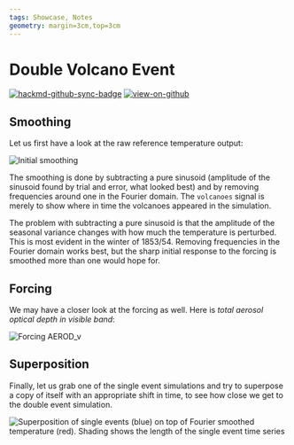 ```yaml
---
tags: Showcase, Notes
geometry: margin=3cm,top=3cm
---
```


# Double Volcano Event

[![hackmd-github-sync-badge](https://hackmd.io/j4L-EIhRQqGdl5KmiIZ-_w/badge)](https://hackmd.io/@engeir/BkbwDbxAq)
[![view-on-github](https://img.shields.io/badge/View%20on-GitHub-yellowgreen)](https://github.com/engeir/hack-md-notes/blob/main/double-overlap.md)

## Smoothing

Let us first have a look at the raw reference temperature output:

![Initial
smoothing](https://raw.githubusercontent.com/engeir/hack-md-notes/a19bdfc5ad051cd259bd9741e67e1bf3ebe1e718/assets/pic/double-overlap/double-overlap-temp-smoothing.png
"Initial smoothing")

The smoothing is done by subtracting a pure sinusoid (amplitude of the sinusoid found by
trial and error, what looked best) and by removing frequencies around one in the
Fourier domain. The `volcanoes` signal is merely to show where in time the volcanoes
appeared in the simulation.

The problem with subtracting a pure sinusoid is that the amplitude of the seasonal
variance changes with how much the temperature is perturbed. This is most evident in the
winter of 1853/54. Removing frequencies in the Fourier domain works best, but the sharp
initial response to the forcing is smoothed more than one would hope for.

## Forcing

We may have a closer look at the forcing as well. Here is _total aerosol optical depth
in visible band_:

![Forcing
AEROD_v](https://raw.githubusercontent.com/engeir/hack-md-notes/a19bdfc5ad051cd259bd9741e67e1bf3ebe1e718/assets/pic/double-overlap/double-overlap-aerod_v.png
"Forcing AEROD_v")

## Superposition

Finally, let us grab one of the single event simulations and try to superpose a copy of
itself with an appropriate shift in time, to see how close we get to the double event
simulation.

![Superposition of single events (blue) on top of Fourier smoothed temperature (red).
Shading shows the length of the single event time
series](https://raw.githubusercontent.com/engeir/hack-md-notes/a19bdfc5ad051cd259bd9741e67e1bf3ebe1e718/assets/pic/double-overlap/double-overlap-superpose.png
"Superposition of single events on top of Fourier smoothed temperature. Shading shows
the length of the single event time series")
